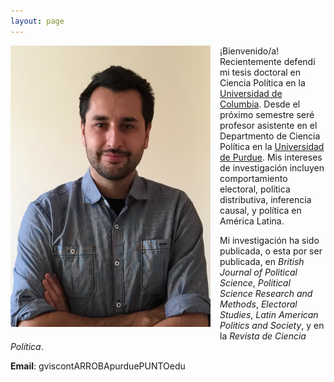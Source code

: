 ```yaml
---
layout: page
---
```


<img src="/img/bio.png" alt="Giancarlo" style="float:left;width:320px;height:450px; margin-right:15px; margin-bottom:15px">

¡Bienvenido/a! Recientemente defendí mi tesis doctoral en Ciencia Política en la [Universidad de Columbia](https://polisci.columbia.edu/). Desde el próximo semestre seré profesor asistente en el Departmento de Ciencia Política en la [Universidad de Purdue](https://www.cla.purdue.edu/polsci/). Mis intereses de investigación incluyen comportamiento electoral, política distributiva, inferencia causal, y política en América Latina.

Mi investigación ha sido publicada, o esta por ser publicada, en *British Journal of Political Science*, *Political Science Research and Methods*, *Electoral Studies*, *Latin American Politics and Society*, y en la *Revista de Ciencia Política*.

**Email**: gviscontARROBApurduePUNTOedu
